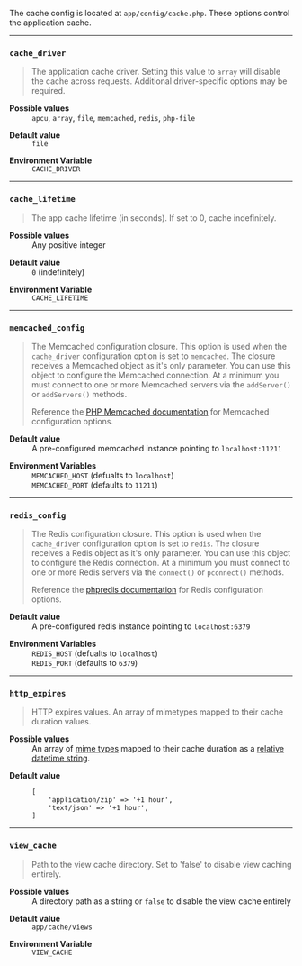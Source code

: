 The cache config is located at `app/config/cache.php`. These options control the application cache.

---

### `cache_driver`

> The application cache driver. Setting this value to `array` will disable the cache across requests. Additional driver-specific options may be required.

<dl>
    <dt><strong>Possible values</strong></dt>
    <dd>
        <code>apcu</code>, <code>array</code>, <code>file</code>, <code>memcached</code>, <code>redis</code>, <code>php-file</code>
    </dd>
</dl>

<dl>
    <dt><strong>Default value</strong></dt>
    <dd><code>file</code></dd>
</dl>

<dl>
    <dt><strong>Environment Variable</strong></dt>
    <dd><code>CACHE_DRIVER</code></dd>
</dl>

---

### `cache_lifetime`

> The app cache lifetime (in seconds). If set to 0, cache indefinitely.

<dl>
    <dt><strong>Possible values</strong></dt>
    <dd>Any positive integer</dd>
</dl>

<dl>
    <dt><strong>Default value</strong></dt>
    <dd><code>0</code> (indefinitely)</dd>
</dl>

<dl>
    <dt><strong>Environment Variable</strong></dt>
    <dd><code>CACHE_LIFETIME</code></dd>
</dl>

---

### `memcached_config`

> The Memcached configuration closure. This option is used when the `cache_driver` configuration option is set to `memcached`. The closure receives a Memcached object as it's only parameter. You can use this object to configure the Memcached connection. At a minimum you must connect to one or more Memcached servers via the `addServer()` or `addServers()` methods.
>
> Reference the [PHP Memcached documentation](https://secure.php.net/manual/en/book.memcached.php) for Memcached configuration options.

<dl>
    <dt><strong>Default value</strong></dt>
    <dd>A pre-configured memcached instance pointing to <code>localhost:11211</code></dd>
</dl>

<dl>
    <dt><strong>Environment Variables</strong></dt>
    <dd>
        <code>MEMCACHED_HOST</code> (defualts to <code>localhost</code>)
        <br>
        <code>MEMCACHED_PORT</code> (defaults to <code>11211</code>)
    </dd>
</dl>

---

### `redis_config`

> The Redis configuration closure. This option is used when the `cache_driver` configuration option is set to `redis`. The closure receives a Redis object as it's only parameter. You can use this object to configure the Redis connection. At a minimum you must connect to one or more Redis servers via the `connect()` or `pconnect()` methods.
>
> Reference the [phpredis documentation](https://github.com/phpredis/phpredis#readme) for Redis configuration options.

<dl>
    <dt><strong>Default value</strong></dt>
    <dd>A pre-configured redis instance pointing to <code>localhost:6379</code></dd>
</dl>

<dl>
    <dt><strong>Environment Variables</strong></dt>
    <dd>
        <code>REDIS_HOST</code> (defualts to <code>localhost</code>)
        <br>
        <code>REDIS_PORT</code> (defaults to <code>6379</code>)
    </dd>
</dl>

---

### `http_expires`

> HTTP expires values.
> An array of mimetypes mapped to their cache duration values.

<dl>
    <dt><strong>Possible values</strong></dt>
    <dd>
        An array of <a href="https://developer.mozilla.org/en-US/docs/Web/HTTP/Basics_of_HTTP/MIME_types/Common_types">mime types</a>
        mapped to their cache duration as a <a href="https://www.php.net/manual/en/datetime.formats.relative.php">relative datetime string</a>.
    </dd>
</dl>

<dl>
    <dt><strong>Default value</strong></dt>
    <dd>
<pre style="white-space: pre;"><code>[
    'application/zip' => '+1 hour',
    'text/json' => '+1 hour',
]</code></pre>
    </dd>
</dl>

---

### `view_cache`

> Path to the view cache directory. Set to 'false' to disable view caching entirely.

<dl>
    <dt><strong>Possible values</strong></dt>
    <dd>A directory path as a string or <code>false</code> to disable the view cache entirely</dd>
</dl>

<dl>
    <dt><strong>Default value</strong></dt>
    <dd><code>app/cache/views</code></dd>
</dl>

<dl>
    <dt><strong>Environment Variable</strong></dt>
    <dd><code>VIEW_CACHE</code></dd>
</dl>
